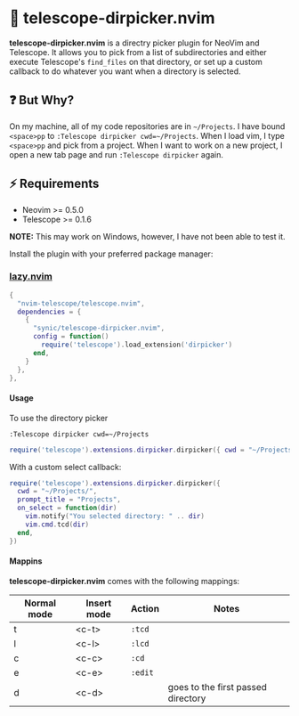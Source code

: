 # :file_folder: telescope-dirpicker.nvim

**telescope-dirpicker.nvim** is a directry picker plugin for NeoVim and Telescope.
It allows you to pick from a list of subdirectories and either execute
Telescope's `find_files` on that directory, or set up a custom callback to do
whatever you want when a directory is selected.

## :question: But Why?

On my machine, all of my code repositories are in `~/Projects`. I have bound
`<space>pp` to `:Telescope dirpicker cwd=~/Projects`. When I load vim, I type
`<space>pp` and pick from a project. When I want to work on a new project, I
open a new tab page and run `:Telescope dirpicker` again.

## ⚡ Requirements

- Neovim >= 0.5.0
- Telescope >= 0.1.6

**NOTE:** This may work on Windows, however, I have not been able to test it.

Install the plugin with your preferred package manager:

### [lazy.nvim](https://github.com/folke/lazy.nvim)

```lua
{
  "nvim-telescope/telescope.nvim",
  dependencies = {
    {
      "synic/telescope-dirpicker.nvim",
      config = function()
        require('telescope').load_extension('dirpicker')
      end,
    }
  },
},
```

#### Usage

To use the directory picker

```vim
:Telescope dirpicker cwd=~/Projects
```

```lua
require('telescope').extensions.dirpicker.dirpicker({ cwd = "~/Projects/" })
```

With a custom select callback:

```lua
require('telescope').extensions.dirpicker.dirpicker({
  cwd = "~/Projects/",
  prompt_title = "Projects",
  on_select = function(dir)
    vim.notify("You selected directory: " .. dir)
    vim.cmd.tcd(dir)
  end,
})
```

#### Mappins

**telescope-dirpicker.nvim** comes with the following mappings:

| Normal mode | Insert mode | Action  | Notes                              |
| ----------- | ----------- | ------- | ---------------------------------- |
| t           | \<c-t\>     | `:tcd`  |                                    |
| l           | \<c-l\>     | `:lcd`  |                                    |
| c           | \<c-c\>     | `:cd`   |                                    |
| e           | \<c-e\>     | `:edit` |                                    |
| d           | \<c-d\>     |         | goes to the first passed directory |
